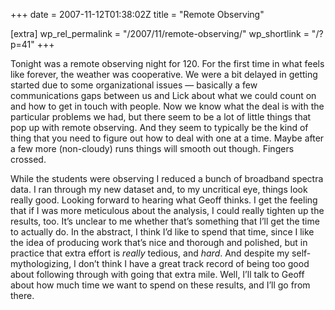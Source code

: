 +++
date = 2007-11-12T01:38:02Z
title = "Remote Observing"

[extra]
wp_rel_permalink = "/2007/11/remote-observing/"
wp_shortlink = "/?p=41"
+++

Tonight was a remote observing night for 120. For the first time in what feels
like forever, the weather was cooperative. We were a bit delayed in getting
started due to some organizational issues — basically a few communications
gaps between us and Lick about what we could count on and how to get in touch
with people. Now we know what the deal is with the particular problems we had,
but there seem to be a lot of little things that pop up with remote observing.
And they seem to typically be the kind of thing that you need to figure out
how to deal with one at a time. Maybe after a few more (non-cloudy) runs
things will smooth out though. Fingers crossed.

While the students were observing I reduced a bunch of broadband spectra data.
I ran through my new dataset and, to my uncritical eye, things look really
good. Looking forward to hearing what Geoff thinks. I get the feeling that if
I was more meticulous about the analysis, I could really tighten up the
results, too. It’s unclear to me whether that’s something that I’ll get the
time to actually do. In the abstract, I think I’d like to spend that time,
since I like the idea of producing work that’s nice and thorough and polished,
but in practice that extra effort is _really_ tedious, and _hard_. And despite
my self- mythologizing, I don’t think I have a great track record of being too
good about following through with going that extra mile. Well, I’ll talk to
Geoff about how much time we want to spend on these results, and I’ll go from
there.
